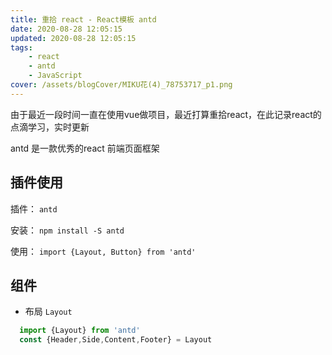 ```yaml
---
title: 重拾 react - React模板 antd
date: 2020-08-28 12:05:15
updated: 2020-08-28 12:05:15
tags:
    - react
    - antd
    - JavaScript
cover: /assets/blogCover/MIKU花(4)_78753717_p1.png
---
```


  由于最近一段时间一直在使用vue做项目，最近打算重拾react，在此记录react的点滴学习，实时更新

  antd 是一款优秀的react 前端页面框架

## 插件使用

  插件： `antd`

  安装： `npm install -S antd`

  使用： `import {Layout, Button} from 'antd'`

## 组件

  * 布局 `Layout`
  
  ~~~js
    import {Layout} from 'antd'
    const {Header,Side,Content,Footer} = Layout
  ~~~


